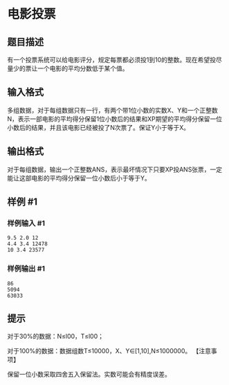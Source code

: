 # 电影投票

## 题目描述

有一个投票系统可以给电影评分，规定每票都必须投1到10的整数。现在希望投尽量少的票让一个电影的平均分数低于某个值。


## 输入格式

多组数据，对于每组数据只有一行，有两个带1位小数的实数X、Y和一个正整数N，表示一部电影的平均得分保留1位小数后的结果和XP期望的平均得分保留一位小数后的结果，并且该电影已经被投了N次票了。保证Y小于等于X。


## 输出格式

对于每组数据，输出一个正整数ANS，表示最坏情况下只要XP投ANS张票，一定能让这部电影的平均得分保留一位小数后小于等于Y。


## 样例 #1

### 样例输入 #1
```
9.5 2.0 12 
4.4 3.4 12478   
10 3.4 23577
```

### 样例输出 #1

```
86   
5094   
63033
```

## 提示

对于30%的数据：N≤l00，T≤l00；

对于100%的数据：数据组数T≤10000，X、Y∈[1,10],N≤1000000。   【注意事项】

保留一位小数采取四舍五入保留法。实数可能会有精度误差。

